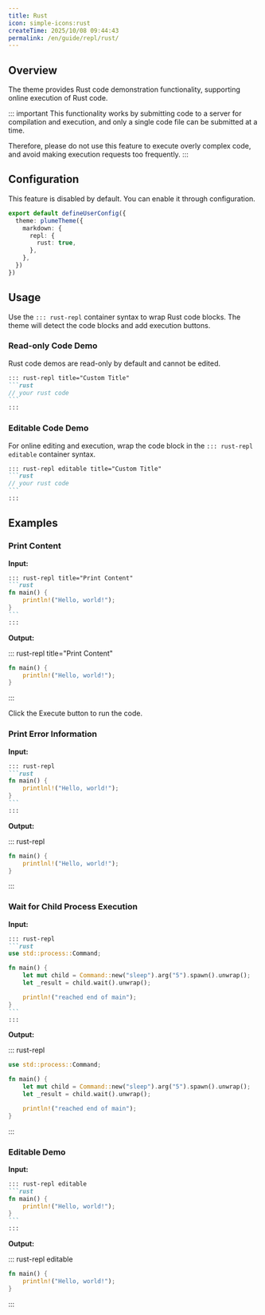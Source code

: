 ```yaml
---
title: Rust
icon: simple-icons:rust
createTime: 2025/10/08 09:44:43
permalink: /en/guide/repl/rust/
---
```


## Overview

The theme provides Rust code demonstration functionality, supporting online execution of Rust code.

::: important
This functionality works by submitting code to a server for compilation and execution, and only a single code file can be submitted at a time.

Therefore, please do not use this feature to execute overly complex code, and avoid making execution requests too frequently.
:::

## Configuration

This feature is disabled by default. You can enable it through configuration.

```ts title=".vuepress/config.ts"
export default defineUserConfig({
  theme: plumeTheme({
    markdown: {
      repl: {
        rust: true,
      },
    },
  })
})
```

## Usage

Use the `::: rust-repl` container syntax to wrap Rust code blocks. The theme will detect the code blocks and add execution buttons.

### Read-only Code Demo

Rust code demos are read-only by default and cannot be edited.

````md
::: rust-repl title="Custom Title"
```rust
// your rust code
```
:::
````

### Editable Code Demo

For online editing and execution, wrap the code block in the `::: rust-repl editable` container syntax.

````md
::: rust-repl editable title="Custom Title"
```rust
// your rust code
```
:::
````

## Examples

### Print Content

**Input:**

````md
::: rust-repl title="Print Content"
```rust
fn main() {
    println!("Hello, world!");
}
```
:::
````

**Output:**

::: rust-repl title="Print Content"

```rust
fn main() {
    println!("Hello, world!");
}
```

:::

Click the Execute button to run the code.

### Print Error Information

**Input:**

````md
::: rust-repl
```rust
fn main() {
    printlnl!("Hello, world!");
}
```
:::
````

**Output:**

::: rust-repl

```rust
fn main() {
    printlnl!("Hello, world!");
}
```

:::

### Wait for Child Process Execution

**Input:**

````md
::: rust-repl
```rust
use std::process::Command;

fn main() {
    let mut child = Command::new("sleep").arg("5").spawn().unwrap();
    let _result = child.wait().unwrap();

    println!("reached end of main");
}
```
:::
````

**Output:**

::: rust-repl

```rust
use std::process::Command;

fn main() {
    let mut child = Command::new("sleep").arg("5").spawn().unwrap();
    let _result = child.wait().unwrap();

    println!("reached end of main");
}
```

:::

### Editable Demo

**Input:**

````md
::: rust-repl editable
```rust
fn main() {
    println!("Hello, world!");
}
```
:::
````

**Output:**

::: rust-repl editable

```rust
fn main() {
    println!("Hello, world!");
}
```

:::
